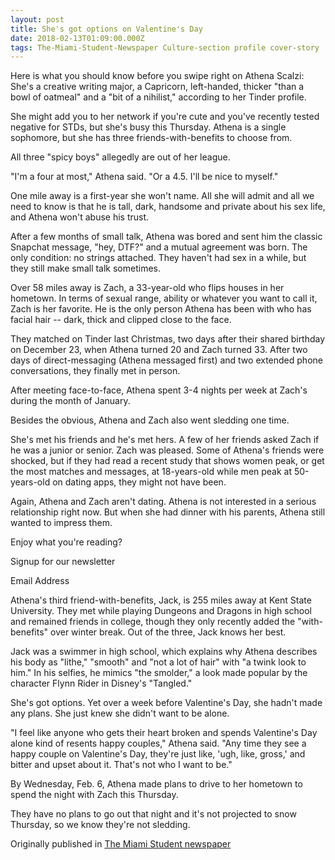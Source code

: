 ```yaml
---
layout: post
title: She's got options on Valentine's Day
date: 2018-02-13T01:09:00.000Z
tags: The-Miami-Student-Newspaper Culture-section profile cover-story
---
```

Here is what you should know before you swipe right on Athena Scalzi: She's a creative writing major, a Capricorn, left-handed, thicker "than a bowl of oatmeal" and a "bit of a nihilist," according to her Tinder profile.

She might add you to her network if you're cute and you've recently tested negative for STDs, but she's busy this Thursday. Athena is a single sophomore, but she has three friends-with-benefits to choose from.

All three "spicy boys" allegedly are out of her league.

"I'm a four at most," Athena said. "Or a 4.5. I'll be nice to myself."

One mile away is a first-year she won't name. All she will admit and all we need to know is that he is tall, dark, handsome and private about his sex life, and Athena won't abuse his trust.

After a few months of small talk, Athena was bored and sent him the classic Snapchat message, "hey, DTF?" and a mutual agreement was born. The only condition: no strings attached. They haven't had sex in a while, but they still make small talk sometimes.

Over 58 miles away is Zach, a 33-year-old who flips houses in her hometown. In terms of sexual range, ability or whatever you want to call it, Zach is her favorite. He is the only person Athena has been with who has facial hair -- dark, thick and clipped close to the face.

They matched on Tinder last Christmas, two days after their shared birthday on December 23, when Athena turned 20 and Zach turned 33. After two days of direct-messaging (Athena messaged first) and two extended phone conversations, they finally met in person.

After meeting face-to-face, Athena spent 3-4 nights per week at Zach's during the month of January.

Besides the obvious, Athena and Zach also went sledding one time.

She's met his friends and he's met hers. A few of her friends asked Zach if he was a junior or senior. Zach was pleased. Some of Athena's friends were shocked, but if they had read a recent study that shows women peak, or get the most matches and messages, at 18-years-old while men peak at 50-years-old on dating apps, they might not have been.

Again, Athena and Zach aren't dating. Athena is not interested in a serious relationship right now. But when she had dinner with his parents, Athena still wanted to impress them.

Enjoy what you're reading?

Signup for our newsletter

Email Address

Athena's third friend-with-benefits, Jack, is 255 miles away at Kent State University. They met while playing Dungeons and Dragons in high school and remained friends in college, though they only recently added the "with-benefits" over winter break. Out of the three, Jack knows her best.

Jack was a swimmer in high school, which explains why Athena describes his body as "lithe," "smooth" and "not a lot of hair" with "a twink look to him." In his selfies, he mimics "the smolder," a look made popular by the character Flynn Rider in Disney's "Tangled."

She's got options. Yet over a week before Valentine's Day, she hadn't made any plans. She just knew she didn't want to be alone.

"I feel like anyone who gets their heart broken and spends Valentine's Day alone kind of resents happy couples," Athena said. "Any time they see a happy couple on Valentine's Day, they're just like, 'ugh, like, gross,' and bitter and upset about it. That's not who I want to be."

By Wednesday, Feb. 6, Athena made plans to drive to her hometown to spend the night with Zach this Thursday.

They have no plans to go out that night and it's not projected to snow Thursday, so we know they're not sledding.

Originally published in [The Miami Student newspaper](https://www.miamistudent.net/article/2019/02/shes-got-options-on-valentines-day?ct=content_open&cv=cbox_latest)